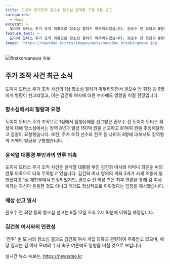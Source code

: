 ```yaml
---
title: 도이치 주가조작 권오수 항소심 징역형 구형 9월 선고
categories:
  - News
excerpt: >
  도이치 모터스 주가 조작 의혹으로 항소심 절차가 마무리되었습니다. 권오수 전 회장과 8명에게 징역형과 거액의 벌금이 구형되었으며, 김건희 여사 수사에도 영향을 미칠 것으로 전망됩니다. 윤석열 대통령 부인인 김건희 여사와 어머니 최은순 씨의 연루 의혹 때문에 해당 사건이 더 주목받고 있으며, 9월 12일 오후 2시 10분에 선고 결과가 나올 예정입니다.
feature_text: >
  도이치 모터스 주가 조작 의혹으로 항소심 절차가 마무리되었습니다. 권오수 전 회장과 8명에게 징역형과 거액의 벌금이 구형되었으며, 김건희 여사 수사에도 영향을 미칠 것으로 전망됩니다. 윤석열 대통령 부인인 김건희 여사와 어머니 최은순 씨의 연루 의혹 때문에 해당 사건이 더 주목받고 있으며, 9월 12일 오후 2시 10분에 선고 결과가 나올 예정입니다.
image: 'https://newsdao.kr/res/images/meta/newsdao_breakingnews.jpg'
---
```


<p><img src="https://newsdao.kr/res/images/meta/newsdao_breakingnews.jpg" alt="firstkoreanews 속보" /></p>

<h2 data-ke-size="size26">주가 조작 사건 최근 소식</h2>

<p data-ke-size="size16">도이치 모터스 주가 조작 사건의 1심 항소심 절차가 마무리되면서 권오수 전 회장 등 9명에게 형량이 선고되었고, 이는 김건희 여사에 대한 수사에도 영향을 미칠 전망입니다.</p>

<h3>항소심에서의 형량과 요청</h3>

<p data-ke-size="size16">도이치 모터스 주가 조작으로 1심에서 집행유예를 선고받은 권오수 전 도이치 모터스 회장에 대해 항소심에서는 징역 8년과 벌금 150억 원을 선고하고 81억여 원을 추징해달라고 검찰이 요청했습니다. 또한, 주가 조작 선수와 전주 등 나머지 8명에 대해서도 징역형과 거액의 벌금을 구형했습니다.</p>

<h3>윤석열 대통령 부인과의 연루 의혹</h3>

<p data-ke-size="size16">도이치 모터스 주가 조작 사건은 윤석열 대통령 부인 김건희 여사와 어머니 최은순 씨의 연루 의혹으로 더욱 주목받고 있습니다. 김건희 여사 명의의 계좌 3개가 시세 조종에 동원됐다고 1심 재판부에서 인정되었지만, 권오수 전 회장 측은 최후 변론을 통해 김 여사 계좌는 자신이 운용한 것도 아니고 거래도 정상적으로 이뤄졌다는 입장을 제시했습니다.</p>

<h3>예상 선고 일시</h3>

<p data-ke-size="size16">권오수 전 회장 등의 항소심 선고는 9월 12일 오후 2시 10분에 이뤄질 예정입니다.</p>

<h3>김건희 여사와의 연관성</h3>

<p data-ke-size="size16">'전주' 손 모 씨의 항소심 결과도 김건희 여사 개입 의혹과 관련하여 주목받고 있으며, 해당 결과는 김 여사 모녀의 수사 촉구 여론에도 영향을 미칠 것으로 보입니다.</p>
실시간 뉴스 속보는, <a href="https://newsdao.kr" rel="dofollow">https://newsdao.kr</a>


